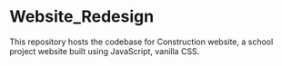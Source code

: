 # Website_Redesign
This repository hosts the codebase for Construction website, a school project website built using JavaScript, vanilla CSS.
